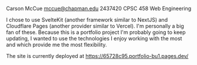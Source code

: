 Carson McCue
mccue@chapman.edu
2437420
CPSC 458 Web Engineering

I chose to use SvelteKit (another framework similar to NextJS) and Cloudflare Pages (another provider similar to Vercel). I'm personally a big fan of these. Because this is a portfolio project I'm probably going to keep updating, I wanted to use the technologies I enjoy working with the most and which provide me the most flexibility.

The site is currently deployed at https://65728c95.portfolio-bu1.pages.dev/

